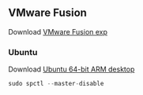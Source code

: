 


## VMware Fusion

Download [VMware Fusion exp](https://download3.vmware.com/software/fusion/file/VMware-Fusion-e.x.p-18656771_arm64.dmg?HashKey=b41c9f29187dd42821e5257f50a98234&params=%7B%22custnumber%22%3A%22dGh0QGhlamRoaA%3D%3D%22%2C%22sourcefilesize%22%3A%2283.12+MB%22%2C%22dlgcode%22%3A%22FUS-PUBTP-2021H1%22%2C%22languagecode%22%3A%22cn%22%2C%22source%22%3A%22BETA%22%2C%22downloadtype%22%3A%22manual%22%2C%22eula%22%3A%22N%22%2C%22downloaduuid%22%3A%22dc0b4fcc-3b04-4841-83b1-9f8a01acad59%22%2C%22purchased%22%3A%22N%22%2C%22dlgtype%22%3A%22Open+Source%22%2C%22productversion%22%3A%22e.x.p%22%7D&AuthKey=1638719890_92446012bfe61cc3ac2242802f23924e)

### Ubuntu
Download [Ubuntu 64-bit ARM desktop](https://cdimage.ubuntu.com/daily-live/current/jammy-desktop-arm64.iso)


```c
sudo spctl --master-disable
```